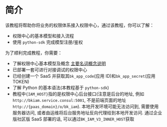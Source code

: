 # 简介

该教程将帮助你将业务的权限体系接入权限中心，通过该教程，你可以了解：
- 权限中心的基本模型和接入流程
- 使用 `python-sdk` 完成模型注册/鉴权


为了顺利完成教程，你需要：
- 了解权限中心基本模型及概念 [主要名词概念说明](../../权限中心/产品白皮书/术语解释/Trem.md)
- 已部署一套可进行对接调试的权限中心
- 已经创建一个 SaaS 并获取其`bk_app_code`(应用 ID)和`bk_app_secret`(应用 TOKEN)
- 了解 Python 的基本语法(本教程基于 `python-sdk`)
- 教程中`{IAM_HOST}`指的是权限中心后台接口(注意是后台的地址, 例如`http://bkiam.service.consul:5001`, 不是前端页面的地址`http://{paas_domain}/o/bk_iam`). 本地开发环境可能无法访问到, 需要使用服务器访问, 或者由运维将后台服务地址反向代理给到本地开发访问. 通过企业版社区版 SaaS 部署的话, 可以通过`BK_IAM_V3_INNER_HOST`获取

